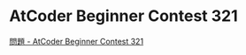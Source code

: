 AtCoder Beginner Contest 321
===

[問題 - AtCoder Beginner Contest 321](https://atcoder.jp/contests/abc321/tasks)

